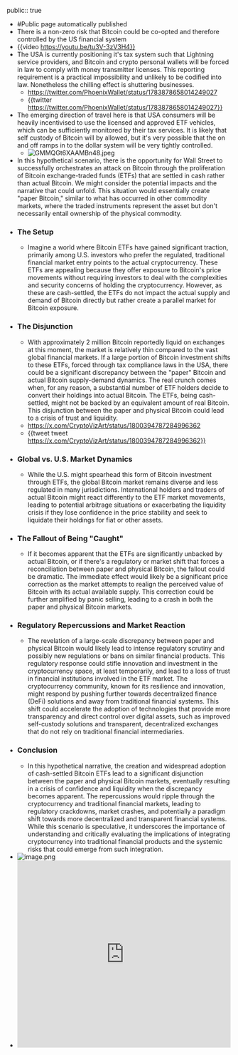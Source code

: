 public:: true

- #Public page automatically published
- There is a non-zero risk that Bitcoin could be co-opted and therefore controlled by the US financial system
- {{video https://youtu.be/tu3V-3zV3H4}}
- The USA is currently positioning it's tax system such that Lightning service providers, and Bitcoin and crypto personal wallets will be forced in law to comply with money transmitter licenses. This reporting requirement is a practical impossibility and unlikely to be codified into law. Nonetheless the chilling effect is shuttering businesses.
	- https://twitter.com/PhoenixWallet/status/1783878658014249027
	- {{twitter https://twitter.com/PhoenixWallet/status/1783878658014249027}}
- The emerging direction of travel here is that USA consumers will be heavily incentivised to use the licensed and approved ETF vehicles, which can be sufficiently monitored by their tax services. It is likely that self custody of Bitcoin will by allowed, but it's very possible that the on and off ramps in to the dollar system will be very tightly controlled.
	- ![GMMQGt6XAAMBn48.jpeg](../assets/GMMQGt6XAAMBn48_1714304539573_0.jpeg)
- In this hypothetical scenario, there is the opportunity for Wall Street to successfully orchestrates an attack on Bitcoin through the proliferation of Bitcoin exchange-traded funds (ETFs) that are settled in cash rather than actual Bitcoin. We might consider the potential impacts and the narrative that could unfold. This situation would essentially create "paper Bitcoin," similar to what has occurred in other commodity markets, where the traded instruments represent the asset but don't necessarily entail ownership of the physical commodity.
- ### The Setup
	- Imagine a world where Bitcoin ETFs have gained significant traction, primarily among U.S. investors who prefer the regulated, traditional financial market entry points to the actual cryptocurrency. These ETFs are appealing because they offer exposure to Bitcoin's price movements without requiring investors to deal with the complexities and security concerns of holding the cryptocurrency. However, as these are cash-settled, the ETFs do not impact the actual supply and demand of Bitcoin directly but rather create a parallel market for Bitcoin exposure.
- ### The Disjunction
	- With approximately 2 million Bitcoin reportedly liquid on exchanges at this moment, the market is relatively thin compared to the vast global financial markets. If a large portion of Bitcoin investment shifts to these ETFs, forced through tax compliance laws in the USA, there could be a significant discrepancy between the "paper" Bitcoin and actual Bitcoin supply-demand dynamics. The real crunch comes when, for any reason, a substantial number of ETF holders decide to convert their holdings into actual Bitcoin. The ETFs, being cash-settled, might not be backed by an equivalent amount of real Bitcoin. This disjunction between the paper and physical Bitcoin could lead to a crisis of trust and liquidity.
	- https://x.com/CryptoVizArt/status/1800394787284996362
	- {{tweet tweet https://x.com/CryptoVizArt/status/1800394787284996362}}
- ### Global vs. U.S. Market Dynamics
	- While the U.S. might spearhead this form of Bitcoin investment through ETFs, the global Bitcoin market remains diverse and less regulated in many jurisdictions. International holders and traders of actual Bitcoin might react differently to the ETF market movements, leading to potential arbitrage situations or exacerbating the liquidity crisis if they lose confidence in the price stability and seek to liquidate their holdings for fiat or other assets.
- ### The Fallout of Being "Caught"
	- If it becomes apparent that the ETFs are significantly unbacked by actual Bitcoin, or if there's a regulatory or market shift that forces a reconciliation between paper and physical Bitcoin, the fallout could be dramatic. The immediate effect would likely be a significant price correction as the market attempts to realign the perceived value of Bitcoin with its actual available supply. This correction could be further amplified by panic selling, leading to a crash in both the paper and physical Bitcoin markets.
- ### Regulatory Repercussions and Market Reaction
	- The revelation of a large-scale discrepancy between paper and physical Bitcoin would likely lead to intense regulatory scrutiny and possibly new regulations or bans on similar financial products. This regulatory response could stifle innovation and investment in the cryptocurrency space, at least temporarily, and lead to a loss of trust in financial institutions involved in the ETF market. The cryptocurrency community, known for its resilience and innovation, might respond by pushing further towards decentralized finance (DeFi) solutions and away from traditional financial systems. This shift could accelerate the adoption of technologies that provide more transparency and direct control over digital assets, such as improved self-custody solutions and transparent, decentralized exchanges that do not rely on traditional financial intermediaries.
- ### Conclusion
	- In this hypothetical narrative, the creation and widespread adoption of cash-settled Bitcoin ETFs lead to a significant disjunction between the paper and physical Bitcoin markets, eventually resulting in a crisis of confidence and liquidity when the discrepancy becomes apparent. The repercussions would ripple through the cryptocurrency and traditional financial markets, leading to regulatory crackdowns, market crashes, and potentially a paradigm shift towards more decentralized and transparent financial systems. While this scenario is speculative, it underscores the importance of understanding and critically evaluating the implications of integrating cryptocurrency into traditional financial products and the systemic risks that could emerge from such integration.
- ![image.png](../assets/image_1707899842471_0.png)
- <iframe width="100%" height="420" frameborder="0" src="https://www.theblock.co/data/crypto-markets/bitcoin-etf/spot-bitcoin-etf-assets/embed" title="Spot Bitcoin ETF AUM"></iframe>